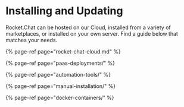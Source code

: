 # Installing and Updating

Rocket.Chat can be hosted on our Cloud, installed from a variety of marketplaces, or installed on your own server. Find a guide below that matches your needs.

{% page-ref page="rocket-chat-cloud.md" %}

{% page-ref page="paas-deployments/" %}

{% page-ref page="automation-tools/" %}

{% page-ref page="manual-installation/" %}

{% page-ref page="docker-containers/" %}

